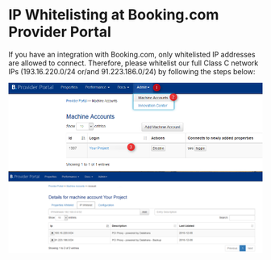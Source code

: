 # IP Whitelisting at Booking.com Provider Portal

If you have an integration with Booking.com, only whitelisted IP addresses are allowed to connect. Therefore, please whitelist our full Class C network IPs \(193.16.220.0/24 or/and 91.223.186.0/24\) by following the steps below:

![](/assets/booking_ips_step1.png)![](assets/booking_ips_step2.png)

